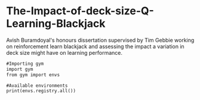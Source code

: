 # The-Impact-of-deck-size-Q-Learning-Blackjack
Avish Buramdoyal's honours dissertation supervised by Tim Gebbie working on reinforcement learn blackjack and assessing the impact a variation in deck size might have on learning performance.

```HTML
#Importing gym
import gym
from gym import envs

#Available environments
print(envs.registry.all())
```



